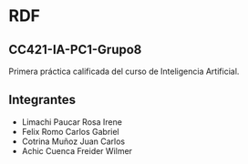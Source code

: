 # RDF 
## CC421-IA-PC1-Grupo8
Primera práctica calificada del curso de Inteligencia Artificial.

## Integrantes
* Limachi Paucar Rosa Irene 
* Felix Romo Carlos Gabriel 
* Cotrina Muñoz Juan Carlos
* Achic Cuenca Freider Wilmer
